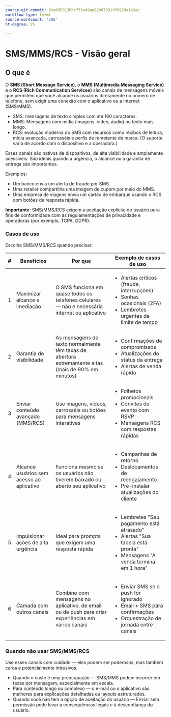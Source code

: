 ```yaml
---
source-git-commit: 0ce6d5013bbcf55e49ae920670919f6929a142ec
workflow-type: tm+mt
source-wordcount: '388'
ht-degree: 2%

---
```

# SMS/MMS/RCS - Visão geral

## O que é

O **SMS (Short Message Service)**, o **MMS (Multimedia Messaging Service)** e o **RCS (Rich Communication Services)** são canais de mensagens móveis que permitem que você alcance os usuários diretamente no número de telefone, sem exigir uma conexão com o aplicativo ou a Internet (SMS/MMS).

* SMS: mensagens de texto simples com até 160 caracteres.
* MMS: Mensagens com mídia (imagens, vídeo, áudio) ou texto mais longo.
* RCS: evolução moderna do SMS com recursos como recibos de leitura, mídia avançada, carrosséis e perfis de remetente de marca. (O suporte varia de acordo com o dispositivo e a operadora.)

Esses canais são nativos de dispositivos, de alta visibilidade e amplamente acessíveis. São ideais quando a urgência, o alcance ou a garantia de entrega são importantes.

Exemplos:

* Um banco envia um alerta de fraude por SMS.
* Uma retailer compartilha uma imagem de cupom por meio do MMS.
* Uma empresa de viagens envia um cartão de embarque usando o RCS com botões de resposta rápida.

**Importante:** SMS/MMS/RCS exigem a aceitação explícita do usuário para fins de conformidade com as regulamentações de privacidade e operadoras (por exemplo, TCPA, GDPR).

### Casos de uso

Escolha SMS/MMS/RCS quando precisar:

| # | Benefícios | Por que | Exemplo de casos de uso |
|---|---------|-----|-------------------|
| 1 | Maximizar alcance e imediação | O SMS funciona em quase todos os telefones celulares — não é necessária internet ou aplicativo | <ul><li>Alertas críticos (fraude, interrupções)</li><li>Senhas ocasionais (2FA)</li><li>Lembretes urgentes de limite de tempo</li></ul> |
| 2 | Garantia de visibilidade | As mensagens de texto normalmente têm taxas de abertura extremamente altas (mais de 90% em minutos) | <ul><li>Confirmações de compromissos</li><li>Atualizações do status da entrega</li><li>Alertas de venda rápida</li></ul> |
| 3 | Enviar conteúdo avançado (MMS/RCS) | Use imagens, vídeos, carrosséis ou botões para mensagens interativas | <ul><li>Folhetos promocionais</li><li>Convites de evento com RSVP</li><li>Mensagens RCS com respostas rápidas</li></ul> |
| 4 | Alcance usuários sem acesso ao aplicativo | Funciona mesmo se os usuários não tiverem baixado ou aberto seu aplicativo | <ul><li>Campanhas de retorno</li><li>Deslocamentos de reengajamento</li><li>Pré-instalar atualizações do cliente</li></ul> |
| 5 | Impulsionar ações de alta urgência | Ideal para prompts que exigem uma resposta rápida | <ul><li>Lembretes &quot;Seu pagamento está atrasado&quot;</li><li>Alertas &quot;Sua tabela está pronta&quot;</li><li>Mensagens &quot;A venda termina em 1 hora&quot;</li></ul> |
| 6 | Camada com outros canais | Combine com mensagens no aplicativo, de email ou de push para criar experiências em vários canais | <ul><li>Enviar SMS se o push for ignorado</li><li>Email + SMS para confirmações</li><li>Orquestração de jornada entre canais</li></ul> |

### Quando não usar SMS/MMS/RCS

Use esses canais com cuidado — eles podem ser poderosos, mas também caros e potencialmente intrusivos.

* Quando o custo é uma preocupação — SMS/MMS podem incorrer em taxas por mensagem, especialmente em escala.
* Para conteúdo longo ou complexo — o e-mail ou o aplicativo são melhores para explicações detalhadas ou layouts estruturados.
* Quando você não tem a opção de aceitação do usuário — Enviar sem permissão pode levar a consequências legais e à desconfiança do usuário.

